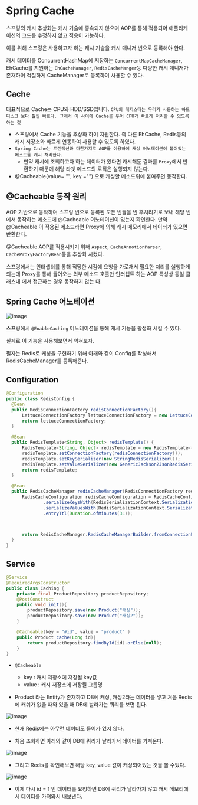 # Spring Cache

  스프링의 캐시 추상화는 캐시 기술에 종속되지 않으며 AOP를 통해 적용되어 애플리케이션의 코드를 수정하지 않고 적용이 가능하다.

  이를 위해 스프링은 사용하고자 하는 캐시 기술을 캐시 매니저 빈으로 등록해야 한다.

  캐시 데이터를 ConcurrentHashMap에 저장하는 `ConcurrentMapCacheManager`, EhCache를 지원하는 `EhCacheManager`, `RedisCacheManger`등 다양한 캐시 매니저가 존재하며 적절하게 CacheManager로 등록하여 사용할 수 있다.

  ## Cache
  대표적으로 Cache는 CPU와 HDD/SSD입니다. `CPU의 레지스터는 우리가 사용하는 하드디스크 보다 훨씬 빠르다. 그래서 이 사이에 Cache를 두어 CPU가 빠르게 처리할 수 있도록 하는 것`

  - 스프링에서 Cache 기능을 추상화 하여 지원한다. 즉 다른 EhCache, Redis등의 캐시 저장소와 빠르게 연동하여 사용할 수 있도록 하였다.
  - `Spring Cache는 트랜잭션과 마찬가지로 AOP를 이용하여 캐싱 어노테이션이 붙어있는 메소드를 캐시 처리한다.`
    - 만약 캐시에 조회하고자 하는 데이터가 있다면 캐시해둔 결과를 `Proxy`에서 반환하기 때문에 해당 타겟 메소드의 로직은 실행되지 않는다.
  - @Cacheable(value= "", key ="") 으로 캐싱할 메소드위에 붙여주면 동작한다.

  ## @Cacheable 동작 원리

  AOP 기반으로 동작하며 스프링 빈으로 등록된 모든 빈들을 빈 후처리기로 보내 해당 빈에서 동작하는 메소드에 @Cacheable 어노테이션이 있는지 확인한다.
  만약 @Cacheable 이 적용된 메소드라면 Proxy에 의해 캐시 메모리에서 데이터가 있으면 반환한다.

  @Cacheable AOP를 적용시키기 위해 `Aspect`, `CacheAnnotionParser`, `CacheProxyFactoryBean`등을 추상화 시켰다.


  스프링에서는 인터셉터를 통해 적당한 시점에 요청을 가로채서 필요한 처리를 실행하게 되는데 Proxy를 통해 들어오는 외부 메소드 호출만 인터셉트 하는 AOP 특성상 동일 클래스내 에서 접근하는 경우 동작하지 않는  다.

  ## Spring Cache 어노테이션

  
![image](https://github.com/russell-seo/TIL/assets/79154652/d56b39fa-f710-4d98-88b7-6bca01ffb898)


스프링에서 `@EnableCaching` 어노테이션을 통해 캐시 기능을 활성화 시킬 수 있다.

실제로 이 기능을 사용해보면서 익혀보자.


필자는 Redis로 캐싱을 구현하기 위해 아래와 같이 Config를 작성해서 RedisCacheManager를 등록해준다.
  ## Configuration

  ~~~java
  @Configuration
public class RedisConfig {
    @Bean
    public RedisConnectionFactory redisConnectionFactory(){
        LettuceConnectionFactory lettuceConnectionFactory = new LettuceConnectionFactory(new RedisStandaloneConfiguration("localhost", 6379));
        return lettuceConnectionFactory;
    }

    @Bean
    public RedisTemplate<String, Object> redisTemplate() {
        RedisTemplate<String, Object> redisTemplate = new RedisTemplate<>();
        redisTemplate.setConnectionFactory(redisConnectionFactory());
        redisTemplate.setKeySerializer(new StringRedisSerializer());
        redisTemplate.setValueSerializer(new GenericJackson2JsonRedisSerializer());
        return redisTemplate;
    }

    @Bean
    public RedisCacheManager redisCacheManager(RedisConnectionFactory redisConnectionFactory){
        RedisCacheConfiguration redisCacheConfiguration = RedisCacheConfiguration.defaultCacheConfig()
                .serializeKeysWith(RedisSerializationContext.SerializationPair.fromSerializer(new StringRedisSerializer()))
                .serializeValuesWith(RedisSerializationContext.SerializationPair.fromSerializer(new GenericJackson2JsonRedisSerializer()))
                .entryTtl(Duration.ofMinutes(3L));



        return RedisCacheManager.RedisCacheManagerBuilder.fromConnectionFactory(redisConnectionFactory).cacheDefaults(redisCacheConfiguration).build();
    }
  }
  ~~~


## Service

~~~java
@Service
@RequiredArgsConstructor
public class Caching {
    private final ProductRepository productRepository;
    @PostConstruct
    public void init(){
        productRepository.save(new Product("캐싱"));
        productRepository.save(new Product("캐싱2"));
    }

    @Cacheable(key = "#id", value = "product" )
    public Product cache(Long id){
        return productRepository.findById(id).orElse(null);
    }
}
~~~

- `@Cacheable`
  -  key : 캐시 저장소에 저장될 key값
  -  value : 캐시 저장소에 저장될 그룹명

- Product 라는 Entity가 존재하고 DB에 캐싱, 캐싱2라는 데이터를 넣고 처음 Redis 에 캐쉬가 없을 때와 있을 때 DB에 날라가는 쿼리를 보면 된다.


![image](https://github.com/russell-seo/TIL/assets/79154652/fce01c46-361b-4789-9565-b2d9c4eef3f8)

- 현재 Redis에는 아무런 데이터도 들어가 있지 않다.

- 처음 조회하면 아래와 같이 DB에 쿼리가 날라가서 데이터를 가져온다.

![image](https://github.com/russell-seo/TIL/assets/79154652/eeb86e58-5c2a-4dc3-bb67-65cee768a731)

- 그리고 Redis를 확인해보면 해당 key, value 값이 캐싱되어있는 것을 볼 수있다.

![image](https://github.com/russell-seo/TIL/assets/79154652/4749916e-2f76-4abb-8e58-5bb005c3d67e)


- 이제 다시 id = 1 인 데이터를 요청하면 DB에 쿼리가 날라가지 않고 캐시 메모리에서 데이터를 가져와서 내보낸다.

